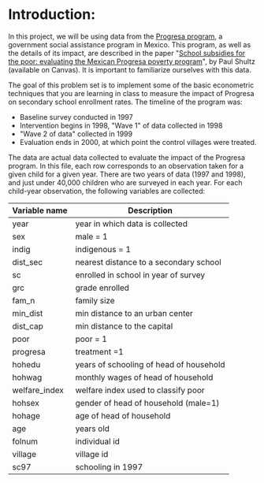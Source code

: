 # Introduction: 

In this project, we will be using data from the [Progresa program](http://en.wikipedia.org/wiki/Oportunidades), a government social assistance program in Mexico. This program, as well as the details of its impact, are described in the paper "[School subsidies for the poor: evaluating the Mexican Progresa poverty program](http://www.sciencedirect.com/science/article/pii/S0304387803001858)", by Paul Shultz (available on Canvas). It is important to familiarize ourselves with this data.

The goal of this problem set is to implement some of the basic econometric techniques that you are learning in class to measure the impact of Progresa on secondary school enrollment rates. The timeline of the program was:

 * Baseline survey conducted in 1997
 * Intervention begins in 1998, "Wave 1" of data collected in 1998
 * "Wave 2 of data" collected in 1999
 * Evaluation ends in 2000, at which point the control villages were treated. 
 
The data are actual data collected to evaluate the impact of the Progresa program.  In this file, each row corresponds to an observation taken for a given child for a given year. There are two years of data (1997 and 1998), and just under 40,000 children who are surveyed in each year. For each child-year observation, the following variables are collected:

| Variable name | Description|
|---------|---------|
|year	  |year in which data is collected
|sex	  |male = 1|
|indig	  |indigenous = 1|
|dist_sec |nearest distance to a secondary school|
|sc	      |enrolled in school in year of survey|
|grc      |grade enrolled|
|fam_n    |family size|
|min_dist |	min distance to an urban center|
|dist_cap |	min distance to the capital|
|poor     |	poor = 1|
|progresa |treatment =1|
|hohedu	  |years of schooling of head of household|
|hohwag	  |monthly wages of head of household|
|welfare_index|	welfare index used to classify poor|
|hohsex	  |gender of head of household (male=1)|
|hohage   |age of head of household|
|age      |years old|
|folnum	  |individual id|
|village  |	village id|
|sc97	  |schooling in 1997|

